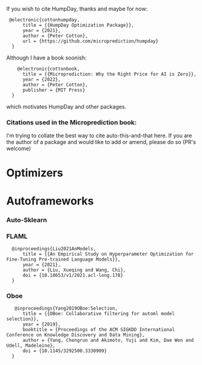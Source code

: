 If you wish to cite HumpDay, thanks and maybe for now: 

     @electronic{cottonhumpday,
          title = {{HumpDay Optimization Package}},
          year = {2021},
          author = {Peter Cotton},
          url = {https://github.com/microprediction/humpday}
      }
      
 Although I have a book soonish: 
 
        @electronic{cottonbook,
          title = {{Microprediction: Why the Right Price for AI is Zero}},
          year = {2022},
          author = {Peter Cotton},
          publisher = {MIT Press}
      }
      
 which motivates HumpDay and other packages. 
 
 ### Citations used in the Microprediction book:
 
 I'm trying to collate the best way to cite auto-this-and-that here. If you are the author of a package and would like to add or amend, please do so (PR's welcome)
 
 # Optimizers 
 
 
 
 # Autoframeworks 
 
 ### Auto-Sklearn
 
 
 
 
 ### FLAML
 
      @inproceedings{Liu2021AnModels,
          title = {{An Empirical Study on Hyperparameter Optimization for Fine-Tuning Pre-trained Language Models}},
          year = {2021},
          author = {Liu, Xueqing and Wang, Chi},
          doi = {10.18653/v1/2021.acl-long.178}
      }

 
 ### Oboe
 
       @inproceedings{Yang2019OBoe:Selection,
          title = {{OBoe: Collaborative filtering for automl model selection}},
          year = {2019},
          booktitle = {Proceedings of the ACM SIGKDD International Conference on Knowledge Discovery and Data Mining},
          author = {Yang, Chengrun and Akimoto, Yuji and Kim, Dae Won and Udell, Madeleine},
          doi = {10.1145/3292500.3330909}
      }

